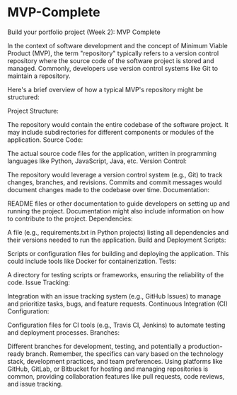 # MVP-Complete
Build your portfolio project (Week 2): MVP Complete

In the context of software development and the concept of Minimum Viable Product (MVP), the term "repository" typically refers to a version control repository where the source code of the software project is stored and managed. Commonly, developers use version control systems like Git to maintain a repository.

Here's a brief overview of how a typical MVP's repository might be structured:

Project Structure:

The repository would contain the entire codebase of the software project.
It may include subdirectories for different components or modules of the application.
Source Code:

The actual source code files for the application, written in programming languages like Python, JavaScript, Java, etc.
Version Control:

The repository would leverage a version control system (e.g., Git) to track changes, branches, and revisions.
Commits and commit messages would document changes made to the codebase over time.
Documentation:

README files or other documentation to guide developers on setting up and running the project.
Documentation might also include information on how to contribute to the project.
Dependencies:

A file (e.g., requirements.txt in Python projects) listing all dependencies and their versions needed to run the application.
Build and Deployment Scripts:

Scripts or configuration files for building and deploying the application.
This could include tools like Docker for containerization.
Tests:

A directory for testing scripts or frameworks, ensuring the reliability of the code.
Issue Tracking:

Integration with an issue tracking system (e.g., GitHub Issues) to manage and prioritize tasks, bugs, and feature requests.
Continuous Integration (CI) Configuration:

Configuration files for CI tools (e.g., Travis CI, Jenkins) to automate testing and deployment processes.
Branches:

Different branches for development, testing, and potentially a production-ready branch.
Remember, the specifics can vary based on the technology stack, development practices, and team preferences. Using platforms like GitHub, GitLab, or Bitbucket for hosting and managing repositories is common, providing collaboration features like pull requests, code reviews, and issue tracking.
